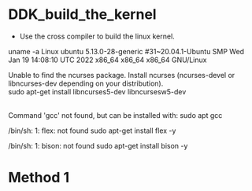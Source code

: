 # DDK_build_the_kernel
* Use the cross compiler to build the linux kernel.

uname -a
Linux ubuntu 5.13.0-28-generic #31~20.04.1-Ubuntu SMP Wed Jan 19 14:08:10 UTC 2022 x86_64 x86_64 x86_64 GNU/Linux

Unable to find the ncurses package.
Install ncurses (ncurses-devel or libncurses-dev depending on your distribution).  
sudo apt-get install libncurses5-dev libncursesw5-dev  
<br />

Command 'gcc' not found, but can be installed with:
sudo apt gcc
<br />

/bin/sh: 1: flex: not found
sudo apt-get install flex -y
<br />

/bin/sh: 1: bison: not found
sudo apt-get install bison -y
<br />

# Method 1

